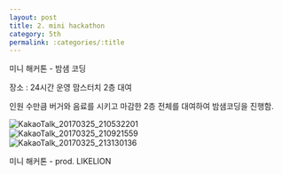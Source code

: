 ```yaml
---
layout: post
title: 2. mini hackathon
category: 5th
permalink: :categories/:title
---
```


미니 해커톤 - 밤샘 코딩

장소 : 24시간 운영 맘스터치 2층 대여  

인원 수만큼 버거와 음료를 시키고 마감한 2층 전체를 대여하여 밤샘코딩을 진행함.  

![KakaoTalk_20170325_210532201](https://user-images.githubusercontent.com/30469948/99147723-87e14680-26c6-11eb-9d31-3e32f1557122.jpg)  
![KakaoTalk_20170325_210921559](https://user-images.githubusercontent.com/30469948/99147725-8adc3700-26c6-11eb-93dd-0835461686bc.jpg)  
![KakaoTalk_20170325_213130136](https://user-images.githubusercontent.com/30469948/99147726-8c0d6400-26c6-11eb-8381-b498240a2e39.jpg)   
  

미니 해커톤 - prod. LIKELION  
